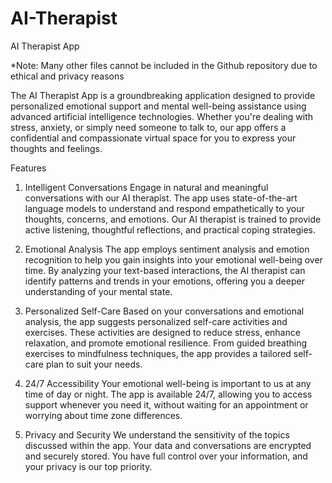 # AI-Therapist

AI Therapist App

*Note: Many other files cannot be included in the Github repository due to ethical and privacy reasons

The AI Therapist App is a groundbreaking application designed to provide personalized emotional support and mental well-being assistance using advanced artificial intelligence technologies. Whether you're dealing with stress, anxiety, or simply need someone to talk to, our app offers a confidential and compassionate virtual space for you to express your thoughts and feelings.

Features
1. Intelligent Conversations
Engage in natural and meaningful conversations with our AI therapist. The app uses state-of-the-art language models to understand and respond empathetically to your thoughts, concerns, and emotions. Our AI therapist is trained to provide active listening, thoughtful reflections, and practical coping strategies.

2. Emotional Analysis
The app employs sentiment analysis and emotion recognition to help you gain insights into your emotional well-being over time. By analyzing your text-based interactions, the AI therapist can identify patterns and trends in your emotions, offering you a deeper understanding of your mental state.

3. Personalized Self-Care
Based on your conversations and emotional analysis, the app suggests personalized self-care activities and exercises. These activities are designed to reduce stress, enhance relaxation, and promote emotional resilience. From guided breathing exercises to mindfulness techniques, the app provides a tailored self-care plan to suit your needs.

4. 24/7 Accessibility
Your emotional well-being is important to us at any time of day or night. The app is available 24/7, allowing you to access support whenever you need it, without waiting for an appointment or worrying about time zone differences.

5. Privacy and Security
We understand the sensitivity of the topics discussed within the app. Your data and conversations are encrypted and securely stored. You have full control over your information, and your privacy is our top priority.
